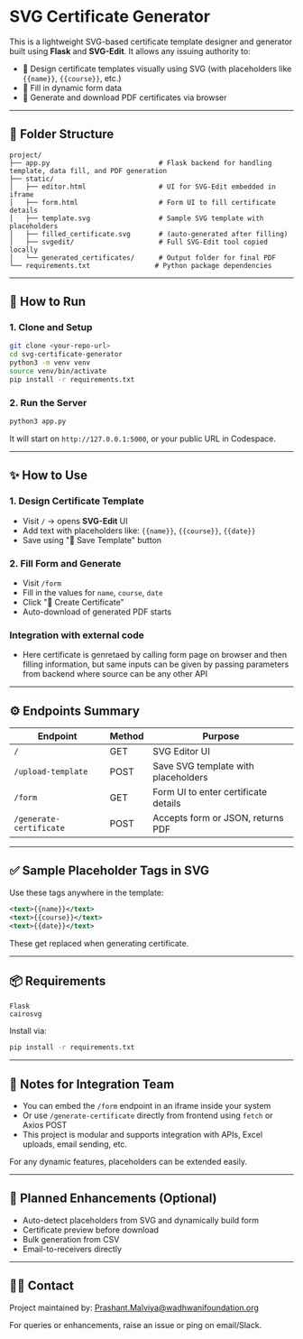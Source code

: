 # SVG Certificate Generator

This is a lightweight SVG-based certificate template designer and generator built using **Flask** and **SVG-Edit**. It allows any issuing authority to:

* 🎨 Design certificate templates visually using SVG (with placeholders like `{{name}}`, `{{course}}`, etc.)
* 📝 Fill in dynamic form data
* 📄 Generate and download PDF certificates via browser

---

## 📁 Folder Structure

```
project/
├── app.py                           # Flask backend for handling template, data fill, and PDF generation
├── static/
│   ├── editor.html                  # UI for SVG-Edit embedded in iframe
│   ├── form.html                    # Form UI to fill certificate details
│   ├── template.svg                 # Sample SVG template with placeholders
│   ├── filled_certificate.svg       # (auto-generated after filling)
│   ├── svgedit/                     # Full SVG-Edit tool copied locally
│   └── generated_certificates/      # Output folder for final PDF
└── requirements.txt                # Python package dependencies
```

---

## 🚀 How to Run

### 1. Clone and Setup

```bash
git clone <your-repo-url>
cd svg-certificate-generator
python3 -m venv venv
source venv/bin/activate
pip install -r requirements.txt
```

### 2. Run the Server

```bash
python3 app.py
```

It will start on `http://127.0.0.1:5000`, or your public URL in Codespace.

---

## ✨ How to Use

### 1. Design Certificate Template

* Visit `/` → opens **SVG-Edit** UI
* Add text with placeholders like: `{{name}}`, `{{course}}`, `{{date}}`
* Save using "💾 Save Template" button

### 2. Fill Form and Generate

* Visit `/form`
* Fill in the values for `name`, `course`, `date`
* Click "📄 Create Certificate"
* Auto-download of generated PDF starts

### Integration with external code
* Here certificate is genretaed by calling form page on browser and then filling information, but same inputs can be given by passing parameters from backend where source can be any other API
---

## ⚙️ Endpoints Summary

| Endpoint                | Method | Purpose                              |
| ----------------------- | ------ | ------------------------------------ |
| `/`                     | GET    | SVG Editor UI                        |
| `/upload-template`      | POST   | Save SVG template with placeholders  |
| `/form`                 | GET    | Form UI to enter certificate details |
| `/generate-certificate` | POST   | Accepts form or JSON, returns PDF    |

---

## ✅ Sample Placeholder Tags in SVG

Use these tags anywhere in the template:

```xml
<text>{{name}}</text>
<text>{{course}}</text>
<text>{{date}}</text>
```

These get replaced when generating certificate.

---

## 📦 Requirements

```
Flask
cairosvg
```

Install via:

```bash
pip install -r requirements.txt
```

---

## 🧠 Notes for Integration Team

* You can embed the `/form` endpoint in an iframe inside your system
* Or use `/generate-certificate` directly from frontend using `fetch` or Axios POST
* This project is modular and supports integration with APIs, Excel uploads, email sending, etc.

For any dynamic features, placeholders can be extended easily.

---

## 🧩 Planned Enhancements (Optional)

* Auto-detect placeholders from SVG and dynamically build form
* Certificate preview before download
* Bulk generation from CSV
* Email-to-receivers directly

---

## 👨‍💻 Contact

Project maintained by: Prashant.Malviya@wadhwanifoundation.org

For queries or enhancements, raise an issue or ping on email/Slack.
